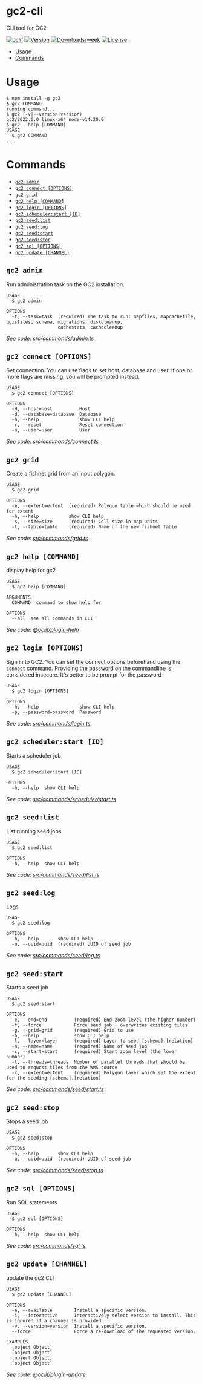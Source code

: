 gc2-cli
=======

CLI tool for GC2

[![oclif](https://img.shields.io/badge/cli-oclif-brightgreen.svg)](https://oclif.io)
[![Version](https://img.shields.io/npm/v/gc2.svg)](https://npmjs.org/package/gc2)
[![Downloads/week](https://img.shields.io/npm/dw/gc2.svg)](https://npmjs.org/package/gc2)
[![License](https://img.shields.io/npm/l/gc2.svg)](https://github.com/mapcentia/gc2-cli/blob/master/LICENSE)

<!-- toc -->
* [Usage](#usage)
* [Commands](#commands)
<!-- tocstop -->
# Usage
<!-- usage -->
```sh-session
$ npm install -g gc2
$ gc2 COMMAND
running command...
$ gc2 (-v|--version|version)
gc2/2022.6.0 linux-x64 node-v14.20.0
$ gc2 --help [COMMAND]
USAGE
  $ gc2 COMMAND
...
```
<!-- usagestop -->
# Commands
<!-- commands -->
* [`gc2 admin`](#gc2-admin)
* [`gc2 connect [OPTIONS]`](#gc2-connect-options)
* [`gc2 grid`](#gc2-grid)
* [`gc2 help [COMMAND]`](#gc2-help-command)
* [`gc2 login [OPTIONS]`](#gc2-login-options)
* [`gc2 scheduler:start [ID]`](#gc2-schedulerstart-id)
* [`gc2 seed:list`](#gc2-seedlist)
* [`gc2 seed:log`](#gc2-seedlog)
* [`gc2 seed:start`](#gc2-seedstart)
* [`gc2 seed:stop`](#gc2-seedstop)
* [`gc2 sql [OPTIONS]`](#gc2-sql-options)
* [`gc2 update [CHANNEL]`](#gc2-update-channel)

## `gc2 admin`

Run administration task on the GC2 installation.

```
USAGE
  $ gc2 admin

OPTIONS
  -t, --task=task  (required) The task to run: mapfiles, mapcachefile, qgisfiles, schema, migrations, diskcleanup,
                   cachestats, cachecleanup
```

_See code: [src/commands/admin.ts](https://github.com/mapcentia/gc2-cli/blob/v2022.6.0/src/commands/admin.ts)_

## `gc2 connect [OPTIONS]`

Set connection. You can use flags to set host, database and user. If one or more flags are missing, you will be prompted instead.

```
USAGE
  $ gc2 connect [OPTIONS]

OPTIONS
  -H, --host=host          Host
  -d, --database=database  Database
  -h, --help               show CLI help
  -r, --reset              Reset connection
  -u, --user=user          User
```

_See code: [src/commands/connect.ts](https://github.com/mapcentia/gc2-cli/blob/v2022.6.0/src/commands/connect.ts)_

## `gc2 grid`

Create a fishnet grid from an input polygon.

```
USAGE
  $ gc2 grid

OPTIONS
  -e, --extent=extent  (required) Polygon table which should be used for extent
  -h, --help           show CLI help
  -s, --size=size      (required) Cell size in map units
  -t, --table=table    (required) Name of the new fishnet table
```

_See code: [src/commands/grid.ts](https://github.com/mapcentia/gc2-cli/blob/v2022.6.0/src/commands/grid.ts)_

## `gc2 help [COMMAND]`

display help for gc2

```
USAGE
  $ gc2 help [COMMAND]

ARGUMENTS
  COMMAND  command to show help for

OPTIONS
  --all  see all commands in CLI
```

_See code: [@oclif/plugin-help](https://github.com/oclif/plugin-help/blob/v2.2.3/src/commands/help.ts)_

## `gc2 login [OPTIONS]`

Sign in to GC2. You can set the connect options beforehand using the `connect` command. Providing the password on the commandline is considered insecure. It's better to be prompt for the password

```
USAGE
  $ gc2 login [OPTIONS]

OPTIONS
  -h, --help               show CLI help
  -p, --password=password  Password
```

_See code: [src/commands/login.ts](https://github.com/mapcentia/gc2-cli/blob/v2022.6.0/src/commands/login.ts)_

## `gc2 scheduler:start [ID]`

Starts a scheduler job

```
USAGE
  $ gc2 scheduler:start [ID]

OPTIONS
  -h, --help  show CLI help
```

_See code: [src/commands/scheduler/start.ts](https://github.com/mapcentia/gc2-cli/blob/v2022.6.0/src/commands/scheduler/start.ts)_

## `gc2 seed:list`

List running seed jobs

```
USAGE
  $ gc2 seed:list

OPTIONS
  -h, --help  show CLI help
```

_See code: [src/commands/seed/list.ts](https://github.com/mapcentia/gc2-cli/blob/v2022.6.0/src/commands/seed/list.ts)_

## `gc2 seed:log`

Logs

```
USAGE
  $ gc2 seed:log

OPTIONS
  -h, --help       show CLI help
  -u, --uuid=uuid  (required) UUID of seed job
```

_See code: [src/commands/seed/log.ts](https://github.com/mapcentia/gc2-cli/blob/v2022.6.0/src/commands/seed/log.ts)_

## `gc2 seed:start`

Starts a seed job

```
USAGE
  $ gc2 seed:start

OPTIONS
  -e, --end=end          (required) End zoom level (the higher number)
  -f, --force            Force seed job - overwrites existing tiles
  -g, --grid=grid        (required) Grid to use
  -h, --help             show CLI help
  -l, --layer=layer      (required) Layer to seed [schema].[relation]
  -n, --name=name        (required) Name of seed job
  -s, --start=start      (required) Start zoom level (the lower number)
  -t, --threads=threads  Number of parallel threads that should be used to request tiles from the WMS source
  -x, --extent=extent    (required) Polygon layer which set the extent for the seeding [schema].[relation]
```

_See code: [src/commands/seed/start.ts](https://github.com/mapcentia/gc2-cli/blob/v2022.6.0/src/commands/seed/start.ts)_

## `gc2 seed:stop`

Stops a seed job

```
USAGE
  $ gc2 seed:stop

OPTIONS
  -h, --help       show CLI help
  -u, --uuid=uuid  (required) UUID of seed job
```

_See code: [src/commands/seed/stop.ts](https://github.com/mapcentia/gc2-cli/blob/v2022.6.0/src/commands/seed/stop.ts)_

## `gc2 sql [OPTIONS]`

Run SQL statements

```
USAGE
  $ gc2 sql [OPTIONS]

OPTIONS
  -h, --help  show CLI help
```

_See code: [src/commands/sql.ts](https://github.com/mapcentia/gc2-cli/blob/v2022.6.0/src/commands/sql.ts)_

## `gc2 update [CHANNEL]`

update the gc2 CLI

```
USAGE
  $ gc2 update [CHANNEL]

OPTIONS
  -a, --available        Install a specific version.
  -i, --interactive      Interactively select version to install. This is ignored if a channel is provided.
  -v, --version=version  Install a specific version.
  --force                Force a re-download of the requested version.

EXAMPLES
  [object Object]
  [object Object]
  [object Object]
  [object Object]
```

_See code: [@oclif/plugin-update](https://github.com/oclif/plugin-update/blob/v3.0.0/src/commands/update.ts)_
<!-- commandsstop -->
